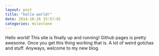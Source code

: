 ```yaml
---
layout: post
title: "hello world!"
date: 2014-10-26 15:57:01
categories: milestone
---
```

Hello world! This site is finally up and running! Github pages is pretty
awesome. Once you get this thing working that is. A lot of weird gotchas and
stuff. Anyways, welcome to my new blog.
